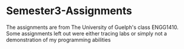 # Semester3-Assignments
The assignments are from The University of Guelph's class ENGG1410.
Some assignments left out were either tracing labs or simply not a demonstration of my programming abilities
